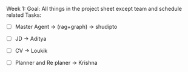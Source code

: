 Week 1:
Goal: All things in the project sheet except team and schedule related
Tasks:
- [ ] Master Agent -> (rag+graph) -> shudipto
- [ ] JD -> Aditya
- [ ] CV -> Loukik
- [ ] Planner and Re planer -> Krishna

